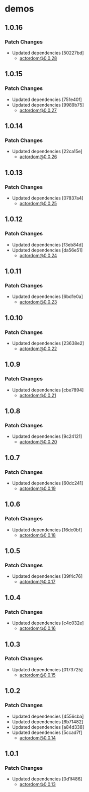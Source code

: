 # demos

## 1.0.16

### Patch Changes

- Updated dependencies [50227bd]
  - actordom@0.0.28

## 1.0.15

### Patch Changes

- Updated dependencies [751e40f]
- Updated dependencies [9989b75]
  - actordom@0.0.27

## 1.0.14

### Patch Changes

- Updated dependencies [22ca15e]
  - actordom@0.0.26

## 1.0.13

### Patch Changes

- Updated dependencies [07837a4]
  - actordom@0.0.25

## 1.0.12

### Patch Changes

- Updated dependencies [f3eb84d]
- Updated dependencies [da56e51]
  - actordom@0.0.24

## 1.0.11

### Patch Changes

- Updated dependencies [6bd1e0a]
  - actordom@0.0.23

## 1.0.10

### Patch Changes

- Updated dependencies [23638e2]
  - actordom@0.0.22

## 1.0.9

### Patch Changes

- Updated dependencies [cbe7894]
  - actordom@0.0.21

## 1.0.8

### Patch Changes

- Updated dependencies [9c24121]
  - actordom@0.0.20

## 1.0.7

### Patch Changes

- Updated dependencies [60dc241]
  - actordom@0.0.19

## 1.0.6

### Patch Changes

- Updated dependencies [16dc0bf]
  - actordom@0.0.18

## 1.0.5

### Patch Changes

- Updated dependencies [39f4c76]
  - actordom@0.0.17

## 1.0.4

### Patch Changes

- Updated dependencies [c4c032e]
  - actordom@0.0.16

## 1.0.3

### Patch Changes

- Updated dependencies [0173725]
  - actordom@0.0.15

## 1.0.2

### Patch Changes

- Updated dependencies [4556cba]
- Updated dependencies [6b71482]
- Updated dependencies [a84d338]
- Updated dependencies [5ccad7f]
  - actordom@0.0.14

## 1.0.1

### Patch Changes

- Updated dependencies [0d1f486]
  - actordom@0.0.13
